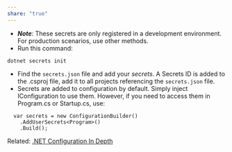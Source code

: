 ```yaml
---
share: "true"
---
```

- ***Note***: These secrets are only registered in a development environment. For production scenarios, use other methods.
- Run this command:
```
dotnet secrets init
```
- Find the `secrets.json` file and add your *secrets*. A Secrets ID is added to the .csproj file, add it to all projects referencing the `secrets.json` file.
- Secrets are added to configuration by default. Simply inject IConfiguration to use them. However, if you need to access them in Program.cs or Startup.cs, use:
```
  var secrets = new ConfigurationBuilder()  
    .AddUserSecrets<Program>()  
    .Build();
```

Related: [.NET Configuration In Depth](https://youtu.be/aOXaBZFB0-0?list=TLPQMTcxMTIwMjOEFSQY1gqxhw)
